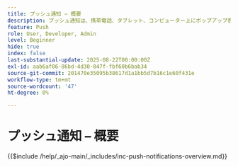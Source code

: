 ```yaml
---
title: プッシュ通知 – 概要
description: プッシュ通知は、携帯電話、タブレット、コンピューター上にポップアップ表示される短いメッセージです。ユーザーが送信したアプリを使用していない場合でも同じです。 アプリが「肩を叩いて」注意を引くための手段です。
feature: Push
role: User, Developer, Admin
level: Beginner
hide: true
index: false
last-substantial-update: 2025-08-22T00:00:00Z
exl-id: aab6af06-86bd-4d30-847f-fbf60b6bab34
source-git-commit: 201470e35095b38617d1a1bb5d7b16c1e60f431e
workflow-type: tm+mt
source-wordcount: '47'
ht-degree: 0%

---
```


# プッシュ通知 – 概要

{{$include /help/_ajo-main/_includes/inc-push-notifications-overview.md}}
